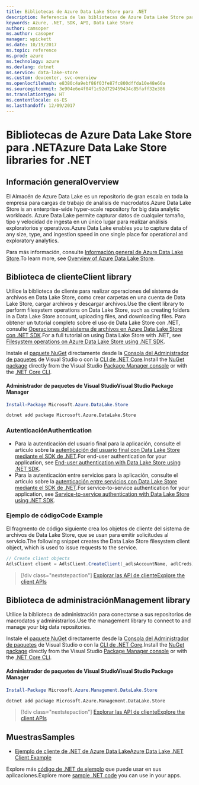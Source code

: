 ```yaml
---
title: Bibliotecas de Azure Data Lake Store para .NET
description: Referencia de las bibliotecas de Azure Data Lake Store para .NET
keywords: Azure, .NET, SDK, API, Data Lake Store
author: camsoper
ms.author: casoper
manager: wpickett
ms.date: 10/19/2017
ms.topic: reference
ms.prod: azure
ms.technology: azure
ms.devlang: dotnet
ms.service: data-lake-store
ms.custom: devcenter, svc-overview
ms.openlocfilehash: e8380c4a9ebf86f03fe87fc800dffda10e48e60a
ms.sourcegitcommit: 3e904e6e4f04f1c92d729459434c85faff32e386
ms.translationtype: HT
ms.contentlocale: es-ES
ms.lasthandoff: 12/09/2017
---
```

# <a name="azure-data-lake-store-libraries-for-net"></a><span data-ttu-id="73e4a-104">Bibliotecas de Azure Data Lake Store para .NET</span><span class="sxs-lookup"><span data-stu-id="73e4a-104">Azure Data Lake Store libraries for .NET</span></span>

## <a name="overview"></a><span data-ttu-id="73e4a-105">Información general</span><span class="sxs-lookup"><span data-stu-id="73e4a-105">Overview</span></span>

<span data-ttu-id="73e4a-106">El Almacén de Azure Data Lake es un repositorio de gran escala en toda la empresa para cargas de trabajo de análisis de macrodatos.</span><span class="sxs-lookup"><span data-stu-id="73e4a-106">Azure Data Lake Store is an enterprise-wide hyper-scale repository for big data analytic workloads.</span></span> <span data-ttu-id="73e4a-107">Azure Data Lake permite capturar datos de cualquier tamaño, tipo y velocidad de ingesta en un único lugar para realizar análisis exploratorios y operativos.</span><span class="sxs-lookup"><span data-stu-id="73e4a-107">Azure Data Lake enables you to capture data of any size, type, and ingestion speed in one single place for operational and exploratory analytics.</span></span>

<span data-ttu-id="73e4a-108">Para más información, consulte [Información general de Azure Data Lake Store](/azure/data-lake-store/data-lake-store-overview).</span><span class="sxs-lookup"><span data-stu-id="73e4a-108">To learn more, see [Overview of Azure Data Lake Store](/azure/data-lake-store/data-lake-store-overview).</span></span>

## <a name="client-library"></a><span data-ttu-id="73e4a-109">Biblioteca de cliente</span><span class="sxs-lookup"><span data-stu-id="73e4a-109">Client library</span></span>

<span data-ttu-id="73e4a-110">Utilice la biblioteca de cliente para realizar operaciones del sistema de archivos en Data Lake Store, como crear carpetas en una cuenta de Data Lake Store, cargar archivos y descargar archivos.</span><span class="sxs-lookup"><span data-stu-id="73e4a-110">Use the client library to perform filesystem operations on Data Lake Store, such as creating folders in a Data Lake Store account, uploading files, and downloading files.</span></span>  <span data-ttu-id="73e4a-111">Para obtener un tutorial completo sobre el uso de Data Lake Store con .NET, consulte [Operaciones del sistema de archivos en Azure Data Lake Store con .NET SDK](/azure/data-lake-store/data-lake-store-data-operations-net-sdk).</span><span class="sxs-lookup"><span data-stu-id="73e4a-111">For a full tutorial on using Data Lake Store with .NET, see [Filesystem operations on Azure Data Lake Store using .NET SDK](/azure/data-lake-store/data-lake-store-data-operations-net-sdk).</span></span>

<span data-ttu-id="73e4a-112">Instale el [paquete NuGet](https://www.nuget.org/packages/Microsoft.Azure.Management.DataLake.Store) directamente desde la [Consola del Administrador de paquetes][PackageManager] de Visual Studio o con la [CLI de .NET Core][DotNetCLI].</span><span class="sxs-lookup"><span data-stu-id="73e4a-112">Install the [NuGet package](https://www.nuget.org/packages/Microsoft.Azure.Management.DataLake.Store) directly from the Visual Studio [Package Manager console][PackageManager] or with the [.NET Core CLI][DotNetCLI].</span></span>

#### <a name="visual-studio-package-manager"></a><span data-ttu-id="73e4a-113">Administrador de paquetes de Visual Studio</span><span class="sxs-lookup"><span data-stu-id="73e4a-113">Visual Studio Package Manager</span></span>

```powershell
Install-Package Microsoft.Azure.DataLake.Store
```

```bash
dotnet add package Microsoft.Azure.DataLake.Store
```
### <a name="authentication"></a><span data-ttu-id="73e4a-114">Autenticación</span><span class="sxs-lookup"><span data-stu-id="73e4a-114">Authentication</span></span>

* <span data-ttu-id="73e4a-115">Para la autenticación del usuario final para la aplicación, consulte el artículo sobre la [autenticación del usuario final con Data Lake Store mediante el SDK de .NET](/azure/data-lake-store/data-lake-store-end-user-authenticate-net-sdk).</span><span class="sxs-lookup"><span data-stu-id="73e4a-115">For end-user authentication for your application, see [End-user authentication with Data Lake Store using .NET SDK](/azure/data-lake-store/data-lake-store-end-user-authenticate-net-sdk).</span></span>
* <span data-ttu-id="73e4a-116">Para la autenticación entre servicios para la aplicación, consulte el artículo sobre la [autenticación entre servicios con Data Lake Store mediante el SDK de .NET](/azure/data-lake-store/data-lake-store-service-to-service-authenticate-net-sdk).</span><span class="sxs-lookup"><span data-stu-id="73e4a-116">For service-to-service authentication for your application, see [Service-to-service authentication with Data Lake Store using .NET SDK](/azure/data-lake-store/data-lake-store-service-to-service-authenticate-net-sdk).</span></span>

### <a name="code-example"></a><span data-ttu-id="73e4a-117">Ejemplo de código</span><span class="sxs-lookup"><span data-stu-id="73e4a-117">Code Example</span></span>

<span data-ttu-id="73e4a-118">El fragmento de código siguiente crea los objetos de cliente del sistema de archivos de Data Lake Store, que se usan para emitir solicitudes al servicio.</span><span class="sxs-lookup"><span data-stu-id="73e4a-118">The following snippet creates the Data Lake Store filesystem client object, which is used to issue requests to the service.</span></span>

```csharp
// Create client objects
AdlsClient client = AdlsClient.CreateClient(_adlsAccountName, adlCreds);
```

> [!div class="nextstepaction"]
> [<span data-ttu-id="73e4a-119">Explorar las API de cliente</span><span class="sxs-lookup"><span data-stu-id="73e4a-119">Explore the client APIs</span></span>](/dotnet/api/overview/azure/datalakestore/client)


## <a name="management-library"></a><span data-ttu-id="73e4a-120">Biblioteca de administración</span><span class="sxs-lookup"><span data-stu-id="73e4a-120">Management library</span></span>

<span data-ttu-id="73e4a-121">Utilice la biblioteca de administración para conectarse a sus repositorios de macrodatos y administrarlos.</span><span class="sxs-lookup"><span data-stu-id="73e4a-121">Use the management library to connect to and manage your big data repositories.</span></span>

<span data-ttu-id="73e4a-122">Instale el [paquete NuGet](https://www.nuget.org/packages/Microsoft.Azure.Management.DataLake.Store) directamente desde la [Consola del Administrador de paquetes][PackageManager] de Visual Studio o con la [CLI de .NET Core][DotNetCLI].</span><span class="sxs-lookup"><span data-stu-id="73e4a-122">Install the [NuGet package](https://www.nuget.org/packages/Microsoft.Azure.Management.DataLake.Store) directly from the Visual Studio [Package Manager console][PackageManager] or with the [.NET Core CLI][DotNetCLI].</span></span>

#### <a name="visual-studio-package-manager"></a><span data-ttu-id="73e4a-123">Administrador de paquetes de Visual Studio</span><span class="sxs-lookup"><span data-stu-id="73e4a-123">Visual Studio Package Manager</span></span>

```powershell
Install-Package Microsoft.Azure.Management.DataLake.Store
```

```bash
dotnet add package Microsoft.Azure.Management.DataLake.Store
```

> [!div class="nextstepaction"]
> [<span data-ttu-id="73e4a-124">Explorar las API de cliente</span><span class="sxs-lookup"><span data-stu-id="73e4a-124">Explore the client APIs</span></span>](/dotnet/api/overview/azure/datalakestore/management)


## <a name="samples"></a><span data-ttu-id="73e4a-125">Muestras</span><span class="sxs-lookup"><span data-stu-id="73e4a-125">Samples</span></span>

* [<span data-ttu-id="73e4a-126">Ejemplo de cliente de .NET de Azure Data Lake</span><span class="sxs-lookup"><span data-stu-id="73e4a-126">Azure Data Lake .NET Client Example</span></span>](https://azure.microsoft.com/en-us/resources/samples/data-lake-dotnet-client/)

<span data-ttu-id="73e4a-127">Explore más [código de .NET de ejemplo](https://azure.microsoft.com/resources/samples/?platform=dotnet) que puede usar en sus aplicaciones.</span><span class="sxs-lookup"><span data-stu-id="73e4a-127">Explore more [sample .NET code](https://azure.microsoft.com/resources/samples/?platform=dotnet) you can use in your apps.</span></span>

[PackageManager]: https://docs.microsoft.com/nuget/tools/package-manager-console
[DotNetCLI]: https://docs.microsoft.com/dotnet/core/tools/dotnet-add-package
